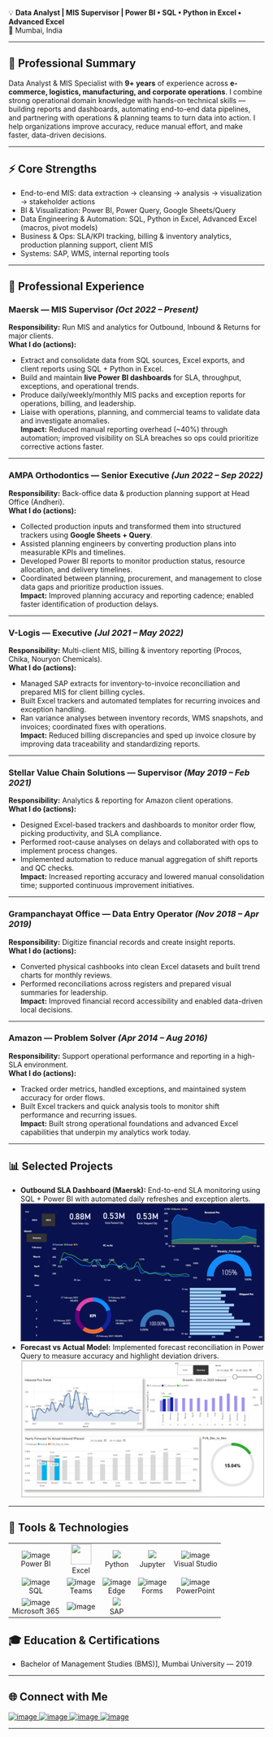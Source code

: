 💡 **Data Analyst | MIS Supervisor | Power BI • SQL • Python in Excel • Advanced Excel**  
📍 Mumbai, India

---

## 📝 Professional Summary
Data Analyst & MIS Specialist with **9+ years** of experience across **e-commerce, logistics, manufacturing, and corporate operations**. I combine strong operational domain knowledge with hands-on technical skills — building reports and dashboards, automating end-to-end data pipelines, and partnering with operations & planning teams to turn data into action. I help organizations improve accuracy, reduce manual effort, and make faster, data-driven decisions.

---

## ⚡ Core Strengths
- End-to-end MIS: data extraction → cleansing → analysis → visualization → stakeholder actions  
- BI & Visualization: Power BI, Power Query, Google Sheets/Query  
- Data Engineering & Automation: SQL, Python in Excel, Advanced Excel (macros, pivot models)  
- Business & Ops: SLA/KPI tracking, billing & inventory analytics, production planning support, client MIS  
- Systems: SAP, WMS, internal reporting tools

---

## 💼 Professional Experience

### Maersk — MIS Supervisor *(Oct 2022 – Present)*
**Responsibility:** Run MIS and analytics for Outbound, Inbound & Returns for major clients.  
**What I do (actions):**
- Extract and consolidate data from SQL sources, Excel exports, and client reports using SQL + Python in Excel.  
- Build and maintain **live Power BI dashboards** for SLA, throughput, exceptions, and operational trends.  
- Produce daily/weekly/monthly MIS packs and exception reports for operations, billing, and leadership.  
- Liaise with operations, planning, and commercial teams to validate data and investigate anomalies.  
**Impact:** Reduced manual reporting overhead (~40%) through automation; improved visibility on SLA breaches so ops could prioritize corrective actions faster.

---

### AMPA Orthodontics — Senior Executive *(Jun 2022 – Sep 2022)*  
**Responsibility:** Back-office data & production planning support at Head Office (Andheri).  
**What I do (actions):**
- Collected production inputs and transformed them into structured trackers using **Google Sheets + Query**.  
- Assisted planning engineers by converting production plans into measurable KPIs and timelines.  
- Developed Power BI reports to monitor production status, resource allocation, and delivery timelines.  
- Coordinated between planning, procurement, and management to close data gaps and prioritize production issues.  
**Impact:** Improved planning accuracy and reporting cadence; enabled faster identification of production delays.

---

### V-Logis — Executive *(Jul 2021 – May 2022)*  
**Responsibility:** Multi-client MIS, billing & inventory reporting (Procos, Chika, Nouryon Chemicals).  
**What I do (actions):**
- Managed SAP extracts for inventory-to-invoice reconciliation and prepared MIS for client billing cycles.  
- Built Excel trackers and automated templates for recurring invoices and exception handling.  
- Ran variance analyses between inventory records, WMS snapshots, and invoices; coordinated fixes with operations.  
**Impact:** Reduced billing discrepancies and sped up invoice closure by improving data traceability and standardizing reports.

---

### Stellar Value Chain Solutions — Supervisor *(May 2019 – Feb 2021)*  
**Responsibility:** Analytics & reporting for Amazon client operations.  
**What I do (actions):**
- Designed Excel-based trackers and dashboards to monitor order flow, picking productivity, and SLA compliance.  
- Performed root-cause analyses on delays and collaborated with ops to implement process changes.  
- Implemented automation to reduce manual aggregation of shift reports and QC checks.  
**Impact:** Increased reporting accuracy and lowered manual consolidation time; supported continuous improvement initiatives.

---

### Grampanchayat Office — Data Entry Operator *(Nov 2018 – Apr 2019)*  
**Responsibility:** Digitize financial records and create insight reports.  
**What I do (actions):**
- Converted physical cashbooks into clean Excel datasets and built trend charts for monthly reviews.  
- Performed reconciliations across registers and prepared visual summaries for leadership.  
**Impact:** Improved financial record accessibility and enabled data-driven local decisions.

---

### Amazon — Problem Solver *(Apr 2014 – Aug 2016)*  
**Responsibility:** Support operational performance and reporting in a high-SLA environment.  
**What I do (actions):**
- Tracked order metrics, handled exceptions, and maintained system accuracy for order flows.  
- Built Excel trackers and quick analysis tools to monitor shift performance and recurring issues.  
**Impact:** Built strong operational foundations and advanced Excel capabilities that underpin my analytics work today.

---

## 📊 Selected Projects
- **Outbound SLA Dashboard (Maersk):** End-to-end SLA monitoring using SQL + Power BI with automated daily refreshes and exception alerts.
![Outbound SLA Dashboard](/image/dashboard.png)
- **Forecast vs Actual Model:** Implemented forecast reconciliation in Power Query to measure accuracy and highlight deviation drivers.  
![Inbound Dashboard](/image/image2.png)
---

## 🎯 Tools & Technologies  

<table>
  <tr>
    <td align="center"><img width="40" height="40" alt="image" src="https://github.com/user-attachments/assets/ce9fdd37-7900-42a9-b18a-a1548eb160a6" /><br/>Power BI</td>
    <td align="center"><img src="https://img.icons8.com/color/96/microsoft-excel-2019--v1.png" width="40" height="40"/><br/>Excel</td>
    <td align="center"><img src="https://img.icons8.com/color/96/python.png" width="40"/><br/>Python</td>
    <td align="center"><img src="https://img.icons8.com/fluency/96/jupyter.png" width="40"/><br/>Jupyter</td>
    <td align="center"><img width="40" alt="image" src="https://github.com/user-attachments/assets/7ddf4352-0084-4077-99ee-74467f0535c9" /><br/>Visual Studio</td>
  </tr>
  <tr>
    <td align="center"><img width="40" height="40" alt="image" src="https://github.com/user-attachments/assets/dae54974-c100-44b9-a56b-dd502fedcc5a" /><br/>SQL</td>
    <td align="center"><img width="40" alt="image" src="https://github.com/user-attachments/assets/7737fcf0-76fa-4e77-90e3-c6384de58abe" /><br/>Teams</td>
    <td align="center"><img width="40" alt="image" src="https://github.com/user-attachments/assets/564b0ecf-b69f-4aec-acc1-c5bbba86992b" /><br/>Edge</td>
    <td align="center"><img width="40" alt="image" src="https://github.com/user-attachments/assets/0b02af47-2562-4bef-93d3-05d591b0ab17" /><br/>Forms</td>
    <td align="center"><img width="40" alt="image" src="https://github.com/user-attachments/assets/4e9d0b3e-ee99-439a-aa92-b50f6697aa1e" /><br/>PowerPoint</td>
  </tr>
  <tr>
  <td align="center"><img width="40" height="40" alt="image" src="https://github.com/user-attachments/assets/b0855f43-0f9b-4655-9898-c383174584ee" /><br/>Microsoft 365</td> 
  <td align="center"><img width="40" alt="image" src="https://github.com/user-attachments/assets/bace292f-9b6a-40e9-99f3-e63f4f59e68c" /><br/></td>  
  <td align="center"><img src="https://img.icons8.com/color/96/sap.png" width="40"/><br/>SAP</td>
  </tr> 
</table>


## 🎓 Education & Certifications
- Bachelor of Management Studies (BMS)], Mumbai University — 2019
---

## 🌐 Connect with Me 

<div>

  <!-- LinkedIn -->
  <a href="https://www.linkedin.com/in/jitesh-bhoir-2b80b9151" target="_blank">
    <img width="40" height="40" alt="image" src="https://github.com/user-attachments/assets/164cf461-32f6-4ada-b32a-21c855925914" />

  </a>
  
  <!-- Email -->
  <a href="mailto:bhoirj@outlook.com">
    <img width="40" height="40" alt="image" src="https://github.com/user-attachments/assets/011863b7-ca73-4c7d-8cb7-e841736fa109" />
  </a>


  <!-- WhatsApp -->
  <a href="https://wa.me/919209494148" target="_blank">
    <img width="40" height="40" alt="image" src="https://github.com/user-attachments/assets/7310810a-6400-472d-a2d1-4dda90080de7" />
  </a>


  <!-- Outlook Calendar -->
  <a href="https://outlook.live.com/calendar/0/deeplink/compose?subject=Meeting%20with%20Jitesh&body=Let%27s%20connect%20over%20a%20call.&startdt=2025-09-13T12:00:00&enddt=2025-09-13T12:30:00" target="_blank">
    <img width="40" height="40" alt="image" src="https://github.com/user-attachments/assets/9ebe2b6c-a6ac-47e8-8fe7-39cd7d1087d1" />
  </a>

</div>




---
